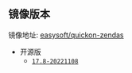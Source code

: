 ## 镜像版本

镜像地址: [easysoft/quickon-zendas](https://hub.docker.com/repository/docker/easysoft/quickon-zendas)

- 开源版
  - [`17.8-20221108`](https://www.zentao.net/dynamic/zentaopms17.8-81798.html)
